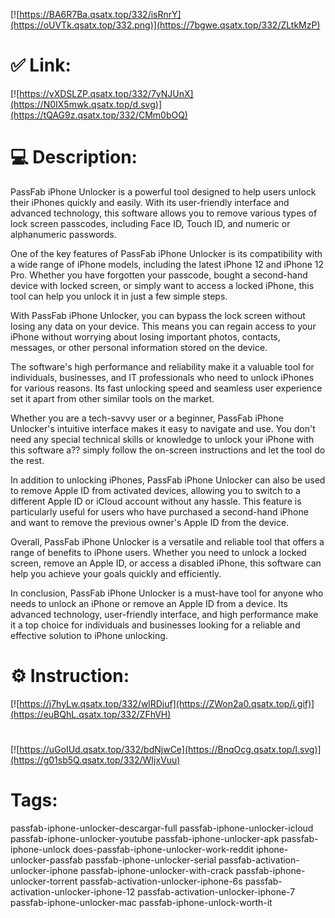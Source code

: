 [![https://BA6R7Ba.qsatx.top/332/isRnrY](https://oUVTk.qsatx.top/332.png)](https://7bgwe.qsatx.top/332/ZLtkMzP)
# ✅ Link:
[![https://vXDSLZP.qsatx.top/332/7yNJUnX](https://N0IX5mwk.qsatx.top/d.svg)](https://tQAG9z.qsatx.top/332/CMm0bOQ)
# 💻 Description:
PassFab iPhone Unlocker is a powerful tool designed to help users unlock their iPhones quickly and easily. With its user-friendly interface and advanced technology, this software allows you to remove various types of lock screen passcodes, including Face ID, Touch ID, and numeric or alphanumeric passwords.

One of the key features of PassFab iPhone Unlocker is its compatibility with a wide range of iPhone models, including the latest iPhone 12 and iPhone 12 Pro. Whether you have forgotten your passcode, bought a second-hand device with locked screen, or simply want to access a locked iPhone, this tool can help you unlock it in just a few simple steps.

With PassFab iPhone Unlocker, you can bypass the lock screen without losing any data on your device. This means you can regain access to your iPhone without worrying about losing important photos, contacts, messages, or other personal information stored on the device.

The software's high performance and reliability make it a valuable tool for individuals, businesses, and IT professionals who need to unlock iPhones for various reasons. Its fast unlocking speed and seamless user experience set it apart from other similar tools on the market.

Whether you are a tech-savvy user or a beginner, PassFab iPhone Unlocker's intuitive interface makes it easy to navigate and use. You don't need any special technical skills or knowledge to unlock your iPhone with this software a?? simply follow the on-screen instructions and let the tool do the rest.

In addition to unlocking iPhones, PassFab iPhone Unlocker can also be used to remove Apple ID from activated devices, allowing you to switch to a different Apple ID or iCloud account without any hassle. This feature is particularly useful for users who have purchased a second-hand iPhone and want to remove the previous owner's Apple ID from the device.

Overall, PassFab iPhone Unlocker is a versatile and reliable tool that offers a range of benefits to iPhone users. Whether you need to unlock a locked screen, remove an Apple ID, or access a disabled iPhone, this software can help you achieve your goals quickly and efficiently.

In conclusion, PassFab iPhone Unlocker is a must-have tool for anyone who needs to unlock an iPhone or remove an Apple ID from a device. Its advanced technology, user-friendly interface, and high performance make it a top choice for individuals and businesses looking for a reliable and effective solution to iPhone unlocking.

# ⚙️ Instruction:
[![https://j7hyLw.qsatx.top/332/wlRDjuf](https://ZWon2a0.qsatx.top/i.gif)](https://euBQhL.qsatx.top/332/ZFhVH)
#
[![https://uGoIUd.qsatx.top/332/bdNjwCe](https://BnqOcg.qsatx.top/l.svg)](https://g01sb5Q.qsatx.top/332/WIjxVuu)
# Tags:
passfab-iphone-unlocker-descargar-full passfab-iphone-unlocker-icloud passfab-iphone-unlocker-youtube passfab-iphone-unlocker-apk passfab-iphone-unlock does-passfab-iphone-unlocker-work-reddit iphone-unlocker-passfab passfab-iphone-unlocker-serial passfab-activation-unlocker-iphone passfab-iphone-unlocker-with-crack passfab-iphone-unlocker-torrent passfab-activation-unlocker-iphone-6s passfab-activation-unlocker-iphone-12 passfab-activation-unlocker-iphone-7 passfab-iphone-unlocker-mac passfab-iphone-unlock-worth-it





